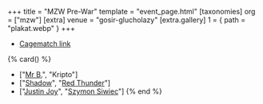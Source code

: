 +++
title = "MZW Pre-War"
template = "event_page.html"
[taxonomies]
org = ["mzw"]
[extra]
venue = "gosir-glucholazy"
[extra.gallery]
1 = { path = "plakat.webp" }
+++

* [Cagematch link](https://www.cagematch.net/?id=1&nr=153090)

{% card() %}
- ["[Mr B.](@/w/mr-b.md)", "Kripto"]
- ["[Shadow](@/w/shadow.md)", "[Red Thunder](@/w/red-thunder.md)"]
- ["[Justin Joy](@/w/justin-joy.md)", "[Szymon Siwiec](@/w/szymon-siwiec.md)"]
{% end %}

